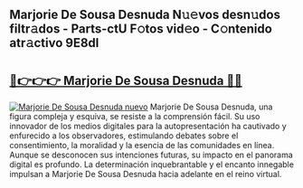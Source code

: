 ## Marjorie De Sousa Desnuda N𝚞𝚎vos desn𝚞dos filtr𝚊dos - Parts-ctU F𝚘tos vid𝚎o - C𝚘ntenido atr𝚊ctivo 9E8dl

# <h2><a href="http://mb2sg8l.tromn.icu/?c=Marjorie+De+Sousa+Desnuda">🔗👉👉👉 Marjorie De Sousa Desnuda 🔗🔗</a></h2>

[![Marjorie De Sousa Desnuda nuevo](https://i.imgur.com/pEAQMta.gif)](http://mb2sg8l.tromn.icu/?c=Marjorie+De+Sousa+Desnuda)
Marjorie De Sousa Desnuda, una figura compleja y esquiva, se resiste a la comprensión fácil. Su uso innovador de los medios digitales para la autopresentación ha cautivado y enfurecido a los observadores, estimulando debates sobre el consentimiento, la moralidad y la esencia de las comunidades en línea. Aunque se desconocen sus intenciones futuras, su impacto en el panorama digital es profundo. La determinación inquebrantable y el encanto innegable impulsan a Marjorie De Sousa Desnuda hacia adelante en el reino virtual.
